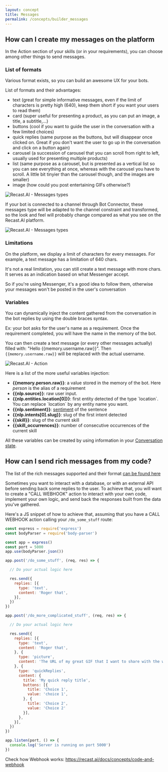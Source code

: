```yaml
---
layout: concept
title: Messages
permalink: /concepts/builder_messages
---
```


## How can I create my messages on the platform

In the Action section of your skills (or in your requirements), you can choose among other things to send messages.

### List of formats
Various format exists, so you can build an awesome UX for your bots.

List of formats and their advantages:
- text (great for simple informative messages, even if the limit of characters is pretty high (640), keep them short if you want your users to read them)
- card (super useful for presenting a product, as you can put an image, a title, a subtitle,...)
- buttons (cool if you want to guide the user in the conversation with a few limited choices)
- quick replies (same purpose as the buttons, but will disappear once clicked on. Great if you don't want the user to go up in the conversation and click on a button again)
- carousel (a succession of carousel that you can scroll from right to left, usually used for presenting multiple products)
- list (same purpose as a carousel, but is presented as a vertical list so you can see everything at once, whereas with the carousel you have to scroll. A little bit tinyier than the carousel though, and the images are smaller)
- image (how could you post entertaining GIFs otherwise?)

![Recast.AI - Messages types](//cdn.recast.ai/man/recast-ai-type-of-messages.png)

If your bot is connected to a channel through Bot Connector, these messages type will be adapted to the channel constraint and transformed, so the look and feel will probably change compared as what you see on the Recast.AI platform.

![Recast.AI - Messages types](//cdn.recast.ai/man/bot-builder/test-card-recast-ai.png)

### Limitations

On the platform, we display a limit of characters for every messages. For example, a text message has a limitation of 640 chars.

It's not a real limitation, you can still create a text message with more chars. It serves as an indication based on what
Messenger accept.

So if you're using Messenger, it's a good idea to follow them, otherwise your messages won't be posted in the user's conversation

### Variables

You can dynamically inject the content gathered from the conversation in the bot replies by using the double braces syntax.

Ex: your bot asks for the user's name as a requirement. Once the requirement completed, you will have
the name in the memory of the bot.

You can then create a text message (or every other messages actually) filled with: "Hello {{memory.username.raw}}".
Then `{{memory.username.raw}}` will be replaced with the actual username.

![Recast.AI - Action](//cdn.recast.ai/man/recast-ai-action-2.png)

Here is a list of the more useful variables injection:

* **{{memory.person.raw}}**: a value stored in the memory of the bot. Here *person* is the alias of a requirement
* **{{nlp.source}}**: raw user input.
* **{{nlp.entities.location[0]}}**: first entity detected of the type \`location\`. You can replace \`location\` by any entity name you want.
* **{{nlp.sentiment}}**: <a href="https://recast.ai/docs/api-reference#sentence-sentiments" target="_blank" rel="noopener noreferrer">sentiment</a> of the sentence
* **{{nlp.intents[0].slug}}**: slug of the first intent detected
* **{{skill}}**: slug of the current skill
* **{{skill_occurrences}}**: number of consecutive occurrences of the current skill

All these variables can be created by using information in your [Conversation state](https://recast.ai/docs/concepts/conversation-state).


## How can I send rich messages from my code?

The list of the rich messages supported and their format [can be found here](https://recast.ai/docs/concepts/structured-messages)

Sometimes you want to interact with a database, or with an external API before sending back some replies to the user.
To achieve that, you will want to create a "CALL WEBHOOK" action to interact with your own code, implement your own logic, and send back the responses built from
the data you've gathered.

Here's a JS snippet of how to achieve that, assuming that you have a CALL WEBHOOK action calling your `/do_some_stuff` route:

~~~ js
const express = require('express')
const bodyParser = require('body-parser')

const app = express()
const port = 5000
app.use(bodyParser.json())

app.post('/do_some_stuff', (req, res) => {

  // Do your actual logic here

  res.send({
    replies: [{
      type: 'text',
      content: 'Roger that',
    }],
  })
})

app.post('/do_more_complicated_stuff', (req, res) => {

  // Do your actual logic here

  res.send({
    replies: [{
      type: 'text',
      content: 'Roger that',
    }, {
      type: 'picture',
      content: 'The URL of my great GIF that I want to share with the world',
    }, {
      type: 'quickReplies',
      content: {
        title: 'My quick reply title',
        buttons: [{
          title: 'Choice 1',
          value: 'choice 1',
        }, {
          title: 'Choice 2',
          value: 'Choice 2'
        }],
      },
    }],
  })
})

app.listen(port, () => {
  console.log('Server is running on port 5000')
})
~~~

Check how Webhook works: https://recast.ai/docs/concepts/code-and-webhook
